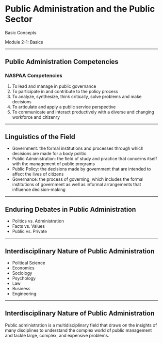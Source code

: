 # Public Administration and the Public Sector

Basic Concepts

Module 2-1: Basics

---

## Public Administration Competencies
### NASPAA Competencies

1. To lead and manage in public governance
2. To participate in and contribute to the policy process
3. To analyze, synthesize, think critically, solve problems and make decisions
4. To articulate and apply a public service perspective
5. To communicate and interact productively with a diverse and changing workforce and citizenry

---

## Linguistics of the Field

- Government: the formal institutions and processes through which decisions are made for a body politic
- Public Administration: the field of study and practice that concerns itself with the management of public programs
- Public Policy: the decisions made by government that are intended to affect the lives of citizens
- Governance: the process of governing, which includes the formal institutions of government as well as informal arrangements that influence decision-making

---

## Enduring Debates in Public Administration

- Politics vs. Administration
- Facts vs. Values
- Public vs. Private

---

## Interdisciplinary Nature of Public Administration

- Political Science
- Economics
- Sociology
- Psychology
- Law
- Business
- Engineering

---

## Interdisciplinary Nature of Public Administration

Public administration is a multidisciplinary field that draws on the insights of many disciplines to understand the complex world of public management and tackle large, complex, and expensive problems.
